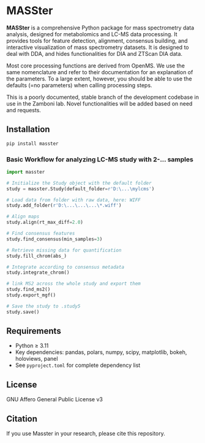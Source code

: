 # MASSter

**MASSter** is a comprehensive Python package for mass spectrometry data analysis, designed for metabolomics and LC-MS data processing. It provides tools for feature detection, alignment, consensus building, and interactive visualization of mass spectrometry datasets. It is designed to deal with DDA, and hides functionalities for DIA and ZTScan DIA data. 

Most core processing functions are derived from OpenMS. We use the same nomenclature and refer to their documentation for an explanation of the parameters. To a large extent, however, you should be able to use the defaults (=no parameters) when calling processing steps.

This is a poorly documented, stable branch of the development codebase in use in the Zamboni lab. Novel functionalities will be added based on need and requests.

## Installation

```bash
pip install masster
```

### Basic Workflow for analyzing LC-MS study with 2-... samples

```python
import masster

# Initialize the Study object with the default folder
study = masster.Study(default_folder=r'D:\...\mylcms')

# Load data from folder with raw data, here: WIFF
study.add_folder(r'D:\...\...\...\*.wiff')

# Align maps
study.align(rt_max_diff=2.0)

# Find consensus features
study.find_consensus(min_samples=3)

# Retrieve missing data for quantification
study.fill_chrom(abs_)

# Integrate according to consensus metadata
study.integrate_chrom()

# link MS2 across the whole study and export them
study.find_ms2()
study.export_mgf()

# Save the study to .study5
study.save()
```

## Requirements

- Python ≥ 3.11
- Key dependencies: pandas, polars, numpy, scipy, matplotlib, bokeh, holoviews, panel
- See `pyproject.toml` for complete dependency list

## License

GNU Affero General Public License v3

## Citation

If you use Masster in your research, please cite this repository.
